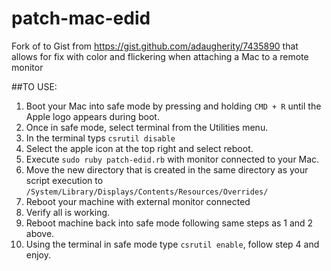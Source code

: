 # patch-mac-edid
Fork of  to Gist from https://gist.github.com/adaugherity/7435890 that allows for fix with color and flickering when attaching a Mac to a remote monitor

##TO USE:
1. Boot your Mac into safe mode by pressing and holding ```CMD + R``` until the Apple logo appears during boot.
2. Once in safe mode, select terminal from the Utilities menu.
3. In the terminal typs ```csrutil disable```
4. Select the apple icon at the top right and select reboot.
5. Execute ```sudo ruby patch-edid.rb``` with monitor connected to your Mac.
6. Move the new directory that is created in the same directory as your script execution to ```/System/Library/Displays/Contents/Resources/Overrides/```
7. Reboot your machine with external monitor connected
8. Verify all is working.
9. Reboot machine back into safe mode following same steps as 1 and 2 above.
10. Using the terminal in safe mode type ```csrutil enable```, follow step 4 and enjoy. 
